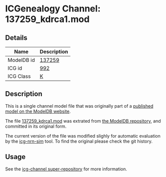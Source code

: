 # ICGenealogy Channel: 137259\_kdrca1.mod

## Details

Name | Description
---- | -----------
ModelDB id | [137259](http://senselab.med.yale.edu/ModelDB/ShowModel.cshtml?model=137259)
ICG id | [992](http://icg.neurotheory.ox.ac.uk/channels/1/992)
ICG Class | [K](http://icg.neurotheory.ox.ac.uk/channels/1)

## Description

This is a single channel model file that was originally part of a [published model on the ModelDB website](http://senselab.med.yale.edu/mModelDB/ShowModel.cshtml?model=137259).


The file [137259\_kdrca1.mod](137259_kdrca1.mod) was extrated from [the ModelDB repository](http://senselab.med.yale.edu/ModelDB/ShowModel.cshtml?model=137259), and committed in its original form.

The current version of the file was modified slighly for automatic evaluation by the [icg-nrn-sim](https://github.com/icgenealogy/icg-nrn-sim) tool. To find the original please check the git history.


## Usage

See the [icg-channel super-repository](https://github.com/icgenealogy/icg-channels) for more information.